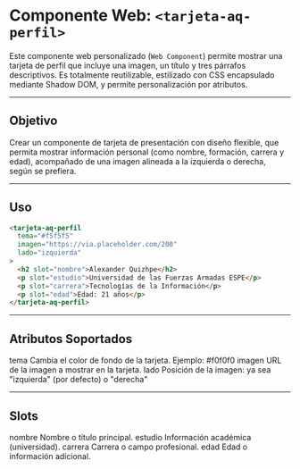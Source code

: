 # Componente Web: `<tarjeta-aq-perfil>`

Este componente web personalizado (`Web Component`) permite mostrar una tarjeta de perfil que incluye una imagen, un título y tres párrafos descriptivos. Es totalmente reutilizable, estilizado con CSS encapsulado mediante Shadow DOM, y permite personalización por atributos.

---

## Objetivo

Crear un componente de tarjeta de presentación con diseño flexible, que permita mostrar información personal (como nombre, formación, carrera y edad), acompañado de una imagen alineada a la izquierda o derecha, según se prefiera.

---

## Uso 

```html
<tarjeta-aq-perfil 
  tema="#f5f5f5" 
  imagen="https://via.placeholder.com/200" 
  lado="izquierda"
>
  <h2 slot="nombre">Alexander Quizhpe</h2>
  <p slot="estudio">Universidad de las Fuerzas Armadas ESPE</p>
  <p slot="carrera">Tecnologías de la Información</p>
  <p slot="edad">Edad: 21 años</p>
</tarjeta-aq-perfil>
```

---

## Atributos Soportados

tema	Cambia el color de fondo de la tarjeta. Ejemplo: #f0f0f0
imagen	URL de la imagen a mostrar en la tarjeta.
lado	Posición de la imagen: ya sea "izquierda" (por defecto) o "derecha"

---

## Slots

nombre	Nombre o título principal.
estudio	Información académica (universidad).
carrera	Carrera o campo profesional.
edad	Edad o información adicional.